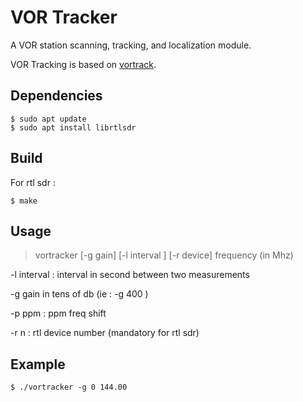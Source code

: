 # VOR Tracker

A VOR station scanning, tracking, and localization module.

VOR Tracking is based on [vortrack](https://github.com/TLeconte/vortrack).

## Dependencies

```
$ sudo apt update
$ sudo apt install librtlsdr
```

## Build

For rtl sdr :
```
$ make
```

## Usage

> vortracker [-g gain] [-l interval ] [-r device] frequency (in Mhz)

 -l interval : interval in second between two measurements

 -g gain in tens of db (ie : -g 400 ) 

 -p ppm :  ppm freq shift

 -r n : rtl device number (mandatory for rtl sdr)

## Example

```
$ ./vortracker -g 0 144.00
```